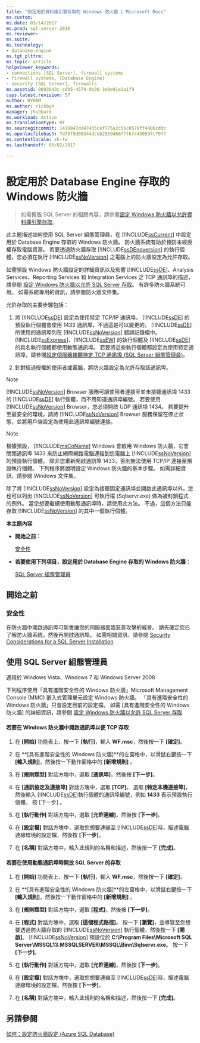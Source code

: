 ```yaml
---
title: "設定用於資料庫引擎存取的 Windows 防火牆 | Microsoft Docs"
ms.custom: 
ms.date: 03/14/2017
ms.prod: sql-server-2016
ms.reviewer: 
ms.suite: 
ms.technology:
- database-engine
ms.tgt_pltfrm: 
ms.topic: article
helpviewer_keywords:
- connections [SQL Server], firewall systems
- firewall systems, [Database Engine]
- security [SQL Server], firewalls
ms.assetid: 0093b43c-c6b5-4574-9b30-3a0e91e1a1f9
caps.latest.revision: 57
author: BYHAM
ms.author: rickbyh
manager: jhubbard
ms.workload: Active
ms.translationtype: HT
ms.sourcegitcommit: 1419847dd47435cef775a2c55c0578ff4406cddc
ms.openlocfilehash: 7d79f9d00344dceb2559d66f7f6f4450597c79f7
ms.contentlocale: zh-tw
ms.lasthandoff: 08/02/2017

---
```

# <a name="configure-a-windows-firewall-for-database-engine-access"></a>設定用於 Database Engine 存取的 Windows 防火牆

 > 如需舊版 SQL Server 的相關內容，請參閱[設定 Windows 防火牆以允許資料庫引擎存取](https://msdn.microsoft.com/en-US/library/ms175043(SQL.120).aspx)。


  此主題描述如何使用 SQL Server 組態管理員，在 [!INCLUDE[ssCurrent](../../includes/sscurrent-md.md)] 中設定用於 Database Engine 存取的 Windows 防火牆。 防火牆系統有助於預防未經授權存取電腦資源。 若要透過防火牆存取 [!INCLUDE[ssDEnoversion](../../includes/ssdenoversion-md.md)] 的執行個體，您必須在執行 [!INCLUDE[ssNoVersion](../../includes/ssnoversion-md.md)] 之電腦上的防火牆設定為允許存取。  
  
 如需預設 Windows 防火牆設定的詳細資訊以及影響 [!INCLUDE[ssDE](../../includes/ssde-md.md)]、Analysis Services、Reporting Services 和 Integration Services 之 TCP 通訊埠的描述，請參閱 [設定 Windows 防火牆以允許 SQL Server 存取](../../sql-server/install/configure-the-windows-firewall-to-allow-sql-server-access.md)。 有許多防火牆系統可用。 如需系統專用的資訊，請參閱防火牆文件集。  
  
 允許存取的主要步驟包括：  
  
1.  將 [!INCLUDE[ssDE](../../includes/ssde-md.md)] 設定為使用特定 TCP/IP 通訊埠。 [!INCLUDE[ssDE](../../includes/ssde-md.md)] 的預設執行個體會使用 1433 通訊埠，不過這是可以變更的。 [!INCLUDE[ssDE](../../includes/ssde-md.md)] 所使用的通訊埠列在 [!INCLUDE[ssNoVersion](../../includes/ssnoversion-md.md)] 錯誤記錄檔中。 [!INCLUDE[ssExpress](../../includes/ssexpress-md.md)]、[!INCLUDE[ssEW](../../includes/ssew-md.md)] 的執行個體及 [!INCLUDE[ssDE](../../includes/ssde-md.md)] 的具名執行個體都使用動態通訊埠。 若要將這些執行個體都設定為使用特定通訊埠，請參閱[設定伺服器接聽特定 TCP 通訊埠 &#40;SQL Server 組態管理員&#41;](../../database-engine/configure-windows/configure-a-server-to-listen-on-a-specific-tcp-port.md)。  
  
2.  針對經過授權的使用者或電腦，將防火牆設定為允許存取該通訊埠。  
  
> [!NOTE]  
>  [!INCLUDE[ssNoVersion](../../includes/ssnoversion-md.md)] Browser 服務可讓使用者連接至並未接聽通訊埠 1433 的 [!INCLUDE[ssDE](../../includes/ssde-md.md)] 執行個體，而不用知道通訊埠編號。 若要使用 [!INCLUDE[ssNoVersion](../../includes/ssnoversion-md.md)] Browser，您必須開啟 UDP 通訊埠 1434。 若要提升至最安全的環境，請將 [!INCLUDE[ssNoVersion](../../includes/ssnoversion-md.md)] Browser 服務保留在停止狀態，並將用戶端設定為使用此通訊埠編號連接。  
  
> [!NOTE]  
>  根據預設， [!INCLUDE[msCoName](../../includes/msconame-md.md)] Windows 會啟用 Windows 防火牆，它會關閉通訊埠 1433 來防止網際網路電腦連接到您電腦上 [!INCLUDE[ssNoVersion](../../includes/ssnoversion-md.md)] 的預設執行個體。 除非您重新開啟通訊埠 1433，否則無法使用 TCP/IP 連接至預設執行個體。 下列程序將說明設定 Windows 防火牆的基本步驟。 如需詳細資訊，請參閱 Windows 文件集。  
  
 除了將 [!INCLUDE[ssNoVersion](../../includes/ssnoversion-md.md)] 設定為接聽固定通訊埠並開啟此通訊埠以外，您也可以列出 [!INCLUDE[ssNoVersion](../../includes/ssnoversion-md.md)] 可執行檔 (Sqlservr.exe) 做為被封鎖程式的例外。 當您想要繼續使用動態通訊埠時，請使用此方法。 不過，這個方法只能存取 [!INCLUDE[ssNoVersion](../../includes/ssnoversion-md.md)] 的其中一個執行個體。  
  
 **本主題內容**  
  
-   **開始之前：**  
  
     [安全性](#Security)  
  
-   **若要使用下列項目，設定用於 Database Engine 存取的 Windows 防火牆：**  
  
     [SQL Server 組態管理員](#SSMSProcedure)  
  
## <a name="before-you-begin"></a>開始之前  
  
###  <a name="Security"></a> 安全性  
 在防火牆中開啟通訊埠可能會讓您的伺服器面臨惡意攻擊的威脅。 請先確定您已了解防火牆系統，然後再開啟通訊埠。 如需相關資訊，請參閱 [Security Considerations for a SQL Server Installation](../../sql-server/install/security-considerations-for-a-sql-server-installation.md)  
  
##  <a name="SSMSProcedure"></a> 使用 SQL Server 組態管理員  
 適用於 Windows Vista、Windows 7 和 Windows Server 2008  
  
 下列程序使用「具有進階安全性的 Windows 防火牆」Microsoft Management Console (MMC) 嵌入式管理單元設定 Windows 防火牆。 「具有進階安全性的 Windows 防火牆」只會設定目前的設定檔。 如需 [具有進階安全性的 Windows 防火牆] 的詳細資訊，請參閱 [設定 Windows 防火牆以允許 SQL Server 存取](../../sql-server/install/configure-the-windows-firewall-to-allow-sql-server-access.md)  
  
#### <a name="to-open-a-port-in-the-windows-firewall-for-tcp-access"></a>若要在 Windows 防火牆中開啟通訊埠以便 TCP 存取  
  
1.  在 **[開始]** 功能表上、按一下 **[執行]**，輸入 **WF.msc**，然後按一下 **[確定]**。  
  
2.  在 **[具有進階安全性的 Windows 防火牆]**的左窗格中，以滑鼠右鍵按一下 **[輸入規則]**，然後按一下動作窗格中的 **[新增規則]** 。  
  
3.  在 **[規則類型]** 對話方塊中，選取 **[通訊埠]**，然後按 **[下一步]**。  
  
4.  在 **[通訊協定及連接埠]** 對話方塊中，選取 **[TCP]**。 選取 **[特定本機連接埠]**，然後輸入 [!INCLUDE[ssDE](../../includes/ssde-md.md)]執行個體的通訊埠編號，例如 **1433** 表示預設執行個體。 按 [下一步] 。  
  
5.  在 **[執行動作]** 對話方塊中，選取 **[允許連線]**，然後按 **[下一步]**。  
  
6.  在 **[設定檔]** 對話方塊中，選取您想要連線至 [!INCLUDE[ssDE](../../includes/ssde-md.md)]時，描述電腦連線環境的設定檔，然後按 **[下一步]**。  
  
7.  在 **[名稱]** 對話方塊中，輸入此規則的名稱和描述，然後按一下 **[完成]**。  
  
#### <a name="to-open-access-to-sql-server-when-using-dynamic-ports"></a>若要在使用動態通訊埠時開放 SQL Server 的存取  
  
1.  在 **[開始]** 功能表上、按一下 **[執行]**，輸入 **WF.msc**，然後按一下 **[確定]**。  
  
2.  在 **[具有進階安全性的 Windows 防火牆]**的左窗格中，以滑鼠右鍵按一下 **[輸入規則]**，然後按一下動作窗格中的 **[新增規則]** 。  
  
3.  在 **[規則類型]** 對話方塊中，選取 **[程式]**，然後按 **[下一步]**。  
  
4.  在 **[程式]** 對話方塊中，選取 **[這個程式路徑]**。 按一下 **[瀏覽]**，並導覽至您想要透過防火牆存取的 [!INCLUDE[ssNoVersion](../../includes/ssnoversion-md.md)] 執行個體，然後按一下 **[開啟]**。 [!INCLUDE[ssNoVersion](../../includes/ssnoversion-md.md)] 預設位於 **C:\Program Files\Microsoft SQL Server\MSSQL13.MSSQLSERVER\MSSQL\Binn\Sqlservr.exe**。 按一下 **[下一步]**。  
  
5.  在 **[執行動作]** 對話方塊中，選取 **[允許連線]**，然後按 **[下一步]**。  
  
6.  在 **[設定檔]** 對話方塊中，選取您想要連線至 [!INCLUDE[ssDE](../../includes/ssde-md.md)]時，描述電腦連線環境的設定檔，然後按 **[下一步]**。  
  
7.  在 **[名稱]** 對話方塊中，輸入此規則的名稱和描述，然後按一下 **[完成]**。  
  
## <a name="see-also"></a>另請參閱  
 [如何：設定防火牆設定 (Azure SQL Database)](https://azure.microsoft.com/documentation/articles/sql-database-configure-firewall-settings/)  
  
  

